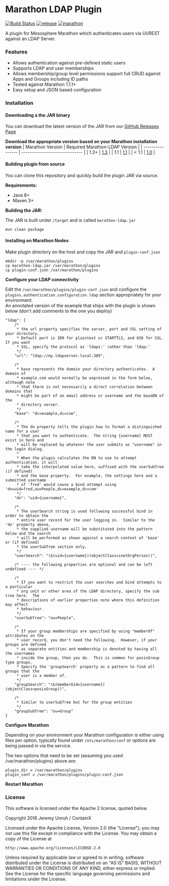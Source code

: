 # Marathon LDAP Plugin

[![Build Status](https://travis-ci.org/ContainX/marathon-ldap.svg?branch=master)](https://travis-ci.org/ContainX/marathon-ldap)
[![release](http://github-release-version.herokuapp.com/github/ContainX/marathon-ldap/release.svg?style=flat)](https://github.com/ContainX/marathon-ldap/releases/latest)
[![marathon](https://img.shields.io/badge/compatibility-marathon%201.1.1+-blue.svg)](https://mesosphere.github.io/marathon/)

A plugin for Mesosphere Marathon which authenticates users via UI/REST against an LDAP Server.  

### Features

- Allows authentication against pre-defined static users
- Supports LDAP and user memberships
- Allows membership/group level permissions support full CRUD against Apps and Groups including ID paths
- Tested against Marathon 1.1.1+
- Easy setup and JSON based configuration

### Installation

#### Downloading a the JAR binary

You can download the latest version of the JAR from our [GitHub Releases Page](https://github.com/ContainX/marathon-ldap/releases)

**Download the appropriate version based on your Marathon installation version**
| Marathon Version | Required Marathon-LDAP Version |
| ---------------- | ------------------------------ |
| 1.3+             | [1.3](https://github.com/ContainX/marathon-ldap/releases/tag/1.3) |
| 1.1              | [1.1](https://github.com/ContainX/marathon-ldap/releases/tag/1.1) |
| < 1.1            | [1.0](https://github.com/ContainX/marathon-ldap/releases/tag/1.0) |


#### Building plugin from source

You can clone this repository and quickly build the plugin JAR via source.

**Requirements:**

- Java 8+
- Maven 3+

**Building the JAR:**

The JAR is built under ```/target``` and is called ```marathon-ldap.jar```

```
mvn clean package
```

#### Installing on Marathon Nodes

Make plugin directory on the host and copy the JAR and ```plugin-conf.json```

```
mkdir -p /var/marathon/plugins
cp marathon-ldap.jar /var/marathon/plugins
cp plugin-conf.json /var/marathon/plugins
```

**Configure your LDAP connectivity**

Edit the `/var/marathon/plugins/plugin-conf.json` and configure the 
`plugins.authentication.configuration.ldap` section appropriately for your environment.  
An annotated version of the example that ships with the plugin is shown below (don't add 
comments to the one you deploy)

```
"ldap": {
    /*
     * the url property specifies the server, port and SSL setting of your directory.
     * Default port is 389 for plaintext or STARTTLS, and 636 for SSL.  If you want 
     * SSL, specify the protocol as 'ldaps:' rather than 'ldap:'
     */
    "url": "ldap://my.ldapserver.local:389",

    /*
     * base represents the domain your directory authenticates.  A domain of
     * example.com would normally be expressed in the form below, although note
     * that there is not necessarily a direct correlation between domains that 
     * might be part of an email address or username and the baseDN of the 
     * directory server.
     */
    "base": "dc=example,dc=com",

    /*
     * The dn property tells the plugin how to format a distinguished name for a user
     * that you want to authenticate.  The string {username} MUST exist in here and 
     * will be replaced by whatever the user submits as "username" in the login dialog.
     *
     * When the plugin calculates the DN to use to attempt authentication, it will
     * take the interpolated value here, suffixed with the userSubTree (if defined)
     * and the base property.  For example, the settings here and a submitted username
     * of 'fred' would cause a bind attempt using 'dn=uid=fred,ou=People,dc=example,dc=com'
     */
    "dn": "uid={username}",
    
    /*
     * The userSearch string is used following successful bind in order to obtain the
     * entire user record for the user logging in.  Similar to the 'dn' property above,
     * the supplied username will be substituted into the pattern below and the search
     * will be performed as shown against a search context of 'base' or (if defined)
     * the userSubTree section only.
     */
    "userSearch": "(&(uid={username})(objectClass=inetOrgPerson))",
    
    /* ---- the following properties are optional and can be left undefined ---- */
    
    /*
     * If you want to restrict the user searches and bind attempts to a particular 
     * org unit or other area of the LDAP directory, specify the sub tree here.  The
     * descriptions of earlier properties note where this definition may affect
     * behaviour.
     */
    "userSubTree": "ou=People",
    
    /*
     * If your group memberships are specified by using "memberOf" attributes on the
     * user record, you don't need the following.  However, if your groups are defined 
     * as separate entities and membership is denoted by having all the usernames 
     * inside the group, then you do.  This is common for posixGroup type groups.
     * Specify the 'groupSearch' property as a pattern to find all groups that the 
     * user is a member of.
     */
    "groupSearch": "(&(memberUid={username})(objectClass=posixGroup))",
    
    /*
     * Similar to userSubTree but for the group entities
     */
    "groupSubTree": "ou=Group"
}
```

**Configure Marathon**

Depending on your environment your Marathon configuration is either using files per option, typically found under ```/etc/marathon/conf``` or options are being passed in via the service.

The two options that need to be set (assuming you used /var/marathon/plugins) above are:

```
plugin_dir = /var/marathon/plugins
plugin_conf = /var/marathon/plugins/plugin-conf.json
```

**Restart Marathon**

### License

This software is licensed under the Apache 2 license, quoted below.

Copyright 2016 Jeremy Unruh / ContainX

Licensed under the Apache License, Version 2.0 (the "License"); you may not
use this file except in compliance with the License. You may obtain a copy of
the License at

    http://www.apache.org/licenses/LICENSE-2.0

Unless required by applicable law or agreed to in writing, software
distributed under the License is distributed on an "AS IS" BASIS, WITHOUT
WARRANTIES OR CONDITIONS OF ANY KIND, either express or implied. See the
License for the specific language governing permissions and limitations under
the License.
